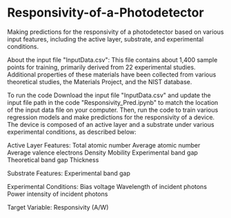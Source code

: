 # Responsivity-of-a-Photodetector
Making predictions for the responsivity of a photodetector based on various input features, including the active layer, substrate, and experimental conditions.

About the input file "InputData.csv":
This file contains about 1,400 sample points for training, primarily derived from 22 experimental studies. Additional properties of these materials have been collected from various theoretical studies, the Materials Project, and the NIST database.

To run the code
Download the input file "InputData.csv" and update the input file path in the code "Responsivity_Pred.ipynb" to match the location of the input data file on your computer. Then, run the code to train various regression models and make predictions for the responsivity of a device. The device is composed of an active layer and a substrate under various experimental conditions, as described below:

Active Layer Features:
Total atomic number
Average atomic number
Average valence electrons
Density
Mobility
Experimental band gap
Theoretical band gap
Thickness

Substrate Features:
Experimental band gap

Experimental Conditions:
Bias voltage
Wavelength of incident photons
Power intensity of incident photons

Target Variable:
Responsivity (A/W)
